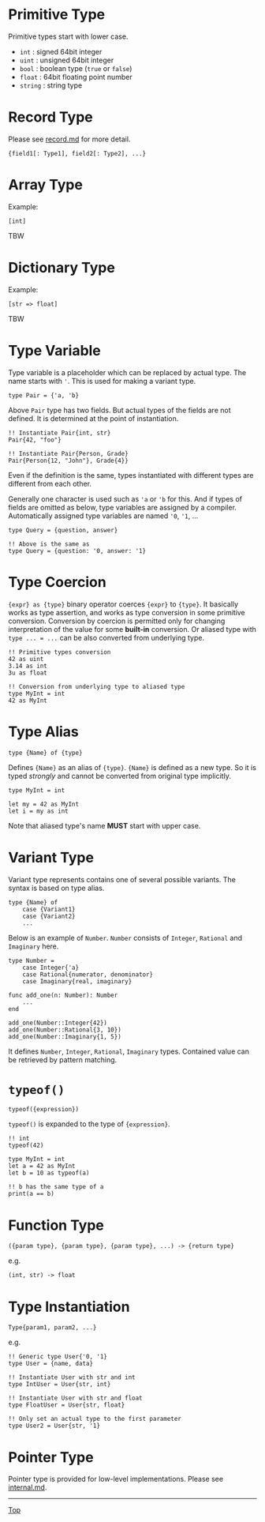 # Primitive Type

Primitive types start with lower case.

- `int` : signed 64bit integer
- `uint` : unsigned 64bit integer
- `bool` : boolean type (`true` or `false`)
- `float` : 64bit floating point number
- `string` : string type

# Record Type

Please see [record.md](record.md) for more detail.

```
{field1[: Type1], field2[: Type2], ...}
```

# Array Type

Example:

```
[int]
```

TBW

# Dictionary Type

Example:

```
[str => float]
```

TBW

# Type Variable

Type variable is a placeholder which can be replaced by actual type. The name starts with `'`.
This is used for making a variant type.

```
type Pair = {'a, 'b}
```

Above `Pair` type has two fields. But actual types of the fields are not defined. It is determined
at the point of instantiation.

```
!! Instantiate Pair{int, str}
Pair{42, "foo"}

!! Instantiate Pair{Person, Grade}
Pair{Person{12, "John"}, Grade{4}}
```

Even if the definition is the same, types instantiated with different types are different from each other.

Generally one character is used such as `'a` or `'b` for this. And if types of fields are omitted as below,
type variables are assigned by a compiler. Automatically assigned type variables are named `'0`, `'1`, ...

```
type Query = {question, answer}

!! Above is the same as
type Query = {question: '0, answer: '1}
```

# Type Coercion

`{expr} as {type}` binary operator coerces `{expr}` to `{type}`.
It basically works as type assertion, and works as type conversion in some primitive conversion.
Conversion by coercion is permitted only for changing interpretation of the value for some
**built-in** conversion.
Or aliased type with `type ... = ...` can be also converted from underlying type.

```
!! Primitive types conversion
42 as uint
3.14 as int
3u as float

!! Conversion from underlying type to aliased type
type MyInt = int
42 as MyInt
```
# Type Alias

```
type {Name} of {type}
```

Defines `{Name}` as an alias of `{type}`. `{Name}` is defined as a new type. So it is typed *strongly* and cannot be converted from original type implicitly.

```
type MyInt = int

let my = 42 as MyInt
let i = my as int
```

Note that aliased type's name **MUST** start with upper case.

# Variant Type

Variant type represents contains one of several possible variants. The syntax is based on type alias.

```
type {Name} of
    case {Variant1}
    case {Variant2}
    ...
```

Below is an example of `Number`. `Number` consists of `Integer`, `Rational` and `Imaginary` here.

```
type Number =
    case Integer{'a}
    case Rational{numerator, denominator}
    case Imaginary{real, imaginary}

func add_one(n: Number): Number
    ...
end

add_one(Number::Integer{42})
add_one(Number::Rational{3, 10})
add_one(Number::Imaginary{1, 5})
```

It defines `Number`, `Integer`, `Rational`, `Imaginary` types.
Contained value can be retrieved by pattern matching.

# `typeof()`

```
typeof({expression})
```

`typeof()` is expanded to the type of `{expression}`.

```
!! int
typeof(42)

type MyInt = int
let a = 42 as MyInt
let b = 10 as typeof(a)

!! b has the same type of a
print(a == b)
```

# Function Type

```
({param type}, {param type}, {param type}, ...) -> {return type}
```

e.g.

```
(int, str) -> float
```

# Type Instantiation

```
Type{param1, param2, ...}
```

e.g.

```
!! Generic type User{'0, '1}
type User = {name, data}

!! Instantiate User with str and int
type IntUser = User{str, int}

!! Instantiate User with str and float
type FloatUser = User{str, float}

!! Only set an actual type to the first parameter
type User2 = User{str, '1}
```

# Pointer Type

Pointer type is provided for low-level implementations. Please see [internal.md](./internal.md).

---
[Top](./README.md)
